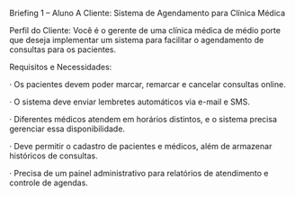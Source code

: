Briefing 1 – Aluno A Cliente: Sistema de Agendamento para Clínica Médica

Perfil do Cliente: Você é o gerente de uma clínica médica de médio porte que deseja implementar um sistema para facilitar o agendamento de consultas para os pacientes.

Requisitos e Necessidades:

· Os pacientes devem poder marcar, remarcar e cancelar consultas online.

· O sistema deve enviar lembretes automáticos via e-mail e SMS.

· Diferentes médicos atendem em horários distintos, e o sistema precisa gerenciar essa disponibilidade.

· Deve permitir o cadastro de pacientes e médicos, além de armazenar históricos de consultas.

· Precisa de um painel administrativo para relatórios de atendimento e controle de agendas.
